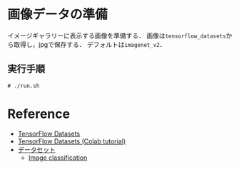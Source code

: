 # 画像データの準備

イメージギャラリーに表示する画像を準備する．
画像は```tensorflow_datasets```から取得し，jpgで保存する．
デフォルトは```imagenet_v2```．

## 実行手順

```
# ./run.sh
```

# Reference

* [TensorFlow Datasets](https://www.tensorflow.org/datasets?hl=ja)
* [TensorFlow Datasets (Colab tutorial)](https://colab.research.google.com/github/tensorflow/datasets/blob/master/docs/overview.ipynb)
* [データセット](https://www.tensorflow.org/datasets/catalog/overview)
  * [Image classification](https://www.tensorflow.org/datasets/catalog/overview#image_classification)

